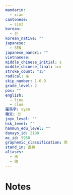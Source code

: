 ```yaml
---
mandarin:
  - xiàn
cantonese:
  - sin3
korean:
  - 선
korean_native: ""
japanese:
  - SEN
japanese_nanori: ""
vietnamese:
middle_chinese_initial: s
middle_chinese_final: iᴇn
stroke_count: "15"
radical: 糸
skip_number: 1-6-9
grade_level: 2
pos: ""
english:
  - line
  - clue
羅馬字: syen
韓文: 션
joyo_level: ""
hsk_level: ""
hanmun_edu_level: ""
danayo_id: 2199
mc_id: 5950
graphemic_classification: 泉
stand_in: 直線
aliases:
  - 线
  - 缐
---
```


# Notes
